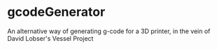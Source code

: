 # gcodeGenerator
An alternative way of generating g-code for a 3D printer, in the vein of David Lobser's Vessel Project